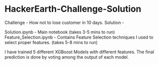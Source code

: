# HackerEarth-Challenge-Solution

Challenge - How not to lose customer in 10 days.
Solution - 

Solution.ipynb - Main notebook  (takes 3-5 mins to run) <br />
Feature_Selection.ipynb - Contains Feature Selection techniques I used to select proper features. (takes 5-8 mins to run)

I have trained 5 different XGBoost Models with different features.
The final prediction is done by voting among the output of each model.
